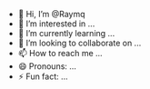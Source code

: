 - 👋 Hi, I’m @Raymq
- 👀 I’m interested in ...
- 🌱 I’m currently learning ...
- 💞️ I’m looking to collaborate on ...
- 📫 How to reach me ...
- 😄 Pronouns: ...
- ⚡ Fun fact: ...

<!---
Raymq/Raymq is a ✨ special ✨ repository because its `README.md` (this file) appears on your GitHub profile.
You can click the Preview link to take a look at your changes.
--->
